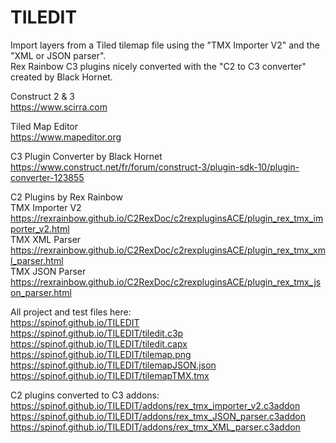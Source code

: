 # TILEDIT
Import layers from a Tiled tilemap file using the "TMX Importer V2" and the "XML or JSON parser".  
Rex Rainbow C3 plugins nicely converted with the "C2 to C3 converter" created by Black Hornet.  

Construct 2 & 3  
https://www.scirra.com

Tiled Map Editor  
https://www.mapeditor.org

C3 Plugin Converter by Black Hornet  
https://www.construct.net/fr/forum/construct-3/plugin-sdk-10/plugin-converter-123855

C2 Plugins by Rex Rainbow  
TMX Importer V2  
https://rexrainbow.github.io/C2RexDoc/c2rexpluginsACE/plugin_rex_tmx_importer_v2.html  
TMX XML Parser  
https://rexrainbow.github.io/C2RexDoc/c2rexpluginsACE/plugin_rex_tmx_xml_parser.html  
TMX JSON Parser  
https://rexrainbow.github.io/C2RexDoc/c2rexpluginsACE/plugin_rex_tmx_json_parser.html  

All project and test files here:  
https://spinof.github.io/TILEDIT  
https://spinof.github.io/TILEDIT/tiledit.c3p  
https://spinof.github.io/TILEDIT/tiledit.capx  
https://spinof.github.io/TILEDIT/tilemap.png  
https://spinof.github.io/TILEDIT/tilemapJSON.json  
https://spinof.github.io/TILEDIT/tilemapTMX.tmx  

C2 plugins converted to C3 addons:  
https://spinof.github.io/TILEDIT/addons/rex_tmx_importer_v2.c3addon  
https://spinof.github.io/TILEDIT/addons/rex_tmx_JSON_parser.c3addon  
https://spinof.github.io/TILEDIT/addons/rex_tmx_XML_parser.c3addon  
